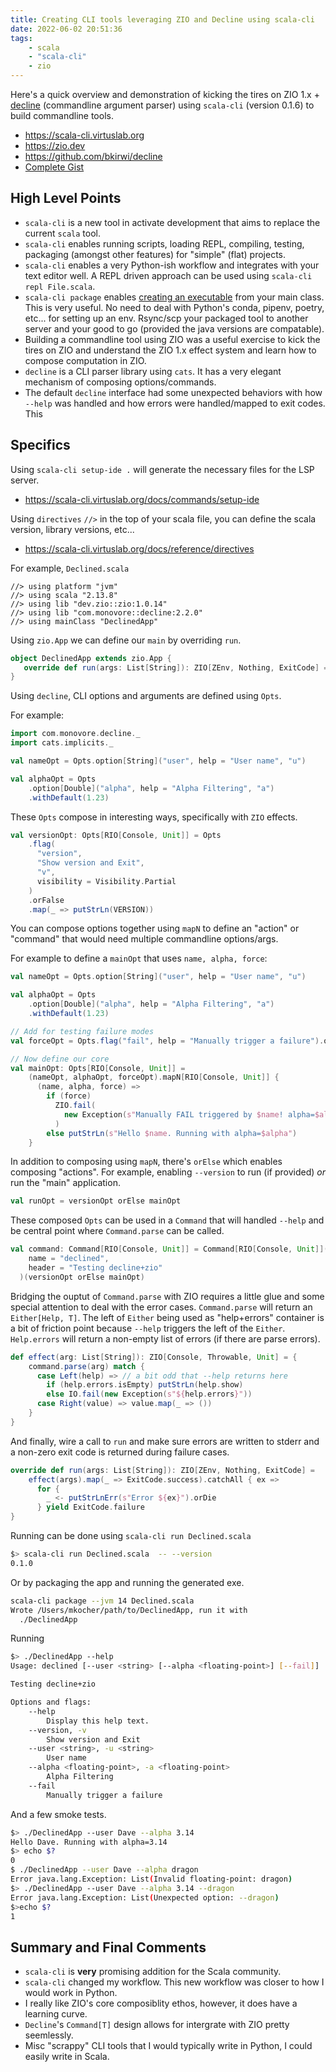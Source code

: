 ```yaml
---
title: Creating CLI tools leveraging ZIO and Decline using scala-cli
date: 2022-06-02 20:51:36
tags:
    - scala
    - "scala-cli"
    - zio
---
```

Here's a quick overview and demonstration of kicking the tires on ZIO 1.x + [decline](https://github.com/bkirwi/decline) (commandline argument parser) using `scala-cli` (version 0.1.6) to build commandline tools.

- https://scala-cli.virtuslab.org
- https://zio.dev
- https://github.com/bkirwi/decline
- [Complete Gist](https://gist.github.com/mpkocher/e7b23d082a9ce9cba6e5ec3337658e76)

## High Level Points

- `scala-cli` is a new tool in activate development that aims to replace the current `scala` tool. 
- `scala-cli` enables running scripts, loading REPL, compiling, testing, packaging (amongst other features) for "simple" (flat) projects.
- `scala-cli` enables a very Python-ish workflow and integrates with your text editor well. A REPL driven approach can be used using `scala-cli repl File.scala`.
- `scala-cli package` enables [creating an executable](https://scala-cli.virtuslab.org/docs/cookbooks/scala-package) from your main class. This is very useful. No need to deal with Python's conda, pipenv, poetry, etc... for setting up an env. Rsync/scp your packaged tool to another server and your good to go (provided the java versions are compatable).
- Building a commandline tool using ZIO was a useful exercise to kick the tires on ZIO and understand the ZIO 1.x effect system and learn how to compose computation in ZIO.
- `decline` is a CLI parser library using `cats`. It has a very elegant mechanism of composing options/commands. 
- The default `decline` interface had some unexpected behaviors with how `--help` was handled and how errors were handled/mapped to exit codes. This


## Specifics

Using `scala-cli setup-ide .` will generate the necessary files for the LSP server.

- https://scala-cli.virtuslab.org/docs/commands/setup-ide

Using `directives` `//>` in the top of your scala file, you can define the scala version, library versions, etc...

- https://scala-cli.virtuslab.org/docs/reference/directives

For example, `Declined.scala`

```
//> using platform "jvm"
//> using scala "2.13.8"
//> using lib "dev.zio::zio:1.0.14"
//> using lib "com.monovore::decline:2.2.0"
//> using mainClass "DeclinedApp"
```

Using `zio.App` we can define our `main` by overriding `run`.

```scala
object DeclinedApp extends zio.App {
   override def run(args: List[String]): ZIO[ZEnv, Nothing, ExitCode] = ???
} 
```

Using `decline`, CLI options and arguments are defined using `Opts`.

For example:

```scala
import com.monovore.decline._
import cats.implicits._

val nameOpt = Opts.option[String]("user", help = "User name", "u")

val alphaOpt = Opts
    .option[Double]("alpha", help = "Alpha Filtering", "a")
    .withDefault(1.23)
```

These `Opts` compose in interesting ways, specifically with `ZIO` effects.

```scala
val versionOpt: Opts[RIO[Console, Unit]] = Opts
    .flag(
      "version",
      "Show version and Exit",
      "v",
      visibility = Visibility.Partial
    )
    .orFalse
    .map(_ => putStrLn(VERSION))
```

You can compose options together using `mapN` to define an "action" or "command" that would need multiple commandline options/args.

For example to define a `mainOpt` that uses `name, alpha, force`:

```scala
val nameOpt = Opts.option[String]("user", help = "User name", "u")

val alphaOpt = Opts
    .option[Double]("alpha", help = "Alpha Filtering", "a")
    .withDefault(1.23)

// Add for testing failure modes
val forceOpt = Opts.flag("fail", help = "Manually trigger a failure").orFalse

// Now define our core
val mainOpt: Opts[RIO[Console, Unit]] =
    (nameOpt, alphaOpt, forceOpt).mapN[RIO[Console, Unit]] {
      (name, alpha, force) =>
        if (force)
          ZIO.fail(
            new Exception(s"Manually FAIL triggered by $name! alpha=$alpha")
          )
        else putStrLn(s"Hello $name. Running with alpha=$alpha")
    }

```
In addition to composing using `mapN`, there's `orElse` which enables composing "actions". For example, enabling `--version` to run (if provided) *or* run the "main" application.

```scala
val runOpt = versionOpt orElse mainOpt
```
These composed `Opts` can be used in a `Command` that will handled `--help` and be central point where `Command.parse` can be called. 

```scala
val command: Command[RIO[Console, Unit]] = Command[RIO[Console, Unit]](
    name = "declined",
    header = "Testing decline+zio"
  )(versionOpt orElse mainOpt)
```

Bridging the ouptut of `Command.parse` with ZIO requires a little glue and some special attention to deal with the error cases. `Command.parse` will return an `Either[Help, T]`. The left of `Either` being used as "help+errors" container is a bit of friction point because `--help` triggers the left of the `Either`. `Help.errors` will return a non-empty list of errors (if there are parse errors). 

```scala
def effect(arg: List[String]): ZIO[Console, Throwable, Unit] = {
    command.parse(arg) match {
      case Left(help) => // a bit odd that --help returns here
        if (help.errors.isEmpty) putStrLn(help.show)
        else IO.fail(new Exception(s"${help.errors}"))
      case Right(value) => value.map(_ => ())
    }
}
```

And finally, wire a call to `run` and make sure errors are written to stderr and a non-zero exit code is returned during failure cases. 

```scala
override def run(args: List[String]): ZIO[ZEnv, Nothing, ExitCode] =
    effect(args).map(_ => ExitCode.success).catchAll { ex =>
      for {
        _ <- putStrLnErr(s"Error ${ex}").orDie
      } yield ExitCode.failure
}
```

Running can be done using `scala-cli run Declined.scala`

```bash
$> scala-cli run Declined.scala  -- --version
0.1.0
```

Or by packaging the app and running the generated exe.

```bash
scala-cli package --jvm 14 Declined.scala
Wrote /Users/mkocher/path/to/DeclinedApp, run it with
  ./DeclinedApp
```

Running

```bash
$> ./DeclinedApp --help
Usage: declined [--user <string> [--alpha <floating-point>] [--fail]]

Testing decline+zio

Options and flags:
    --help
        Display this help text.
    --version, -v
        Show version and Exit
    --user <string>, -u <string>
        User name
    --alpha <floating-point>, -a <floating-point>
        Alpha Filtering
    --fail
        Manually trigger a failure
```

And a few smoke tests.


```bash
$> ./DeclinedApp --user Dave --alpha 3.14
Hello Dave. Running with alpha=3.14
$> echo $?
0
$ ./DeclinedApp --user Dave --alpha dragon
Error java.lang.Exception: List(Invalid floating-point: dragon)
$> ./DeclinedApp --user Dave --alpha 3.14 --dragon
Error java.lang.Exception: List(Unexpected option: --dragon)
$>echo $?
1
```

## Summary and Final Comments

- `scala-cli` is __very__ promising addition for the Scala community.
- `scala-cli` changed my workflow. This new workflow was closer to how I would work in Python.
- I really like ZIO's core composiblity ethos, however, it does have a learning curve.
- `Decline`'s `Command[T]` design allows for intergrate with ZIO pretty seemlessly. 
- Misc "scrappy" CLI tools that I would typically write in Python, I could easily write in Scala. 
